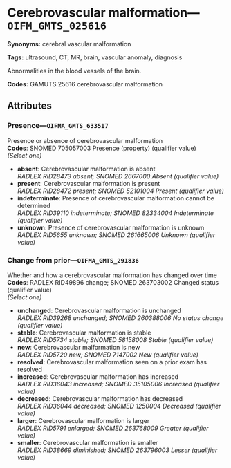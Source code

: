 # Cerebrovascular malformation—`OIFM_GMTS_025616`

**Synonyms:** cerebral vascular malformation

**Tags:** ultrasound, CT, MR, brain, vascular anomaly, diagnosis

Abnormalities in the blood vessels of the brain.

**Codes:** GAMUTS 25616 cerebrovascular malformation

## Attributes

### Presence—`OIFMA_GMTS_633517`

Presence or absence of cerebrovascular malformation  
**Codes**: SNOMED 705057003 Presence (property) (qualifier value)  
*(Select one)*

- **absent**: Cerebrovascular malformation is absent  
_RADLEX RID28473 absent; SNOMED 2667000 Absent (qualifier value)_
- **present**: Cerebrovascular malformation is present  
_RADLEX RID28472 present; SNOMED 52101004 Present (qualifier value)_
- **indeterminate**: Presence of cerebrovascular malformation cannot be determined  
_RADLEX RID39110 indeterminate; SNOMED 82334004 Indeterminate (qualifier value)_
- **unknown**: Presence of cerebrovascular malformation is unknown  
_RADLEX RID5655 unknown; SNOMED 261665006 Unknown (qualifier value)_

### Change from prior—`OIFMA_GMTS_291836`

Whether and how a cerebrovascular malformation has changed over time  
**Codes**: RADLEX RID49896 change; SNOMED 263703002 Changed status (qualifier value)  
*(Select one)*

- **unchanged**: Cerebrovascular malformation is unchanged  
_RADLEX RID39268 unchanged; SNOMED 260388006 No status change (qualifier value)_
- **stable**: Cerebrovascular malformation is stable  
_RADLEX RID5734 stable; SNOMED 58158008 Stable (qualifier value)_
- **new**: Cerebrovascular malformation is new  
_RADLEX RID5720 new; SNOMED 7147002 New (qualifier value)_
- **resolved**: Cerebrovascular malformation seen on a prior exam has resolved  
- **increased**: Cerebrovascular malformation has increased  
_RADLEX RID36043 increased; SNOMED 35105006 Increased (qualifier value)_
- **decreased**: Cerebrovascular malformation has decreased  
_RADLEX RID36044 decreased; SNOMED 1250004 Decreased (qualifier value)_
- **larger**: Cerebrovascular malformation is larger  
_RADLEX RID5791 enlarged; SNOMED 263768009 Greater (qualifier value)_
- **smaller**: Cerebrovascular malformation is smaller  
_RADLEX RID38669 diminished; SNOMED 263796003 Lesser (qualifier value)_